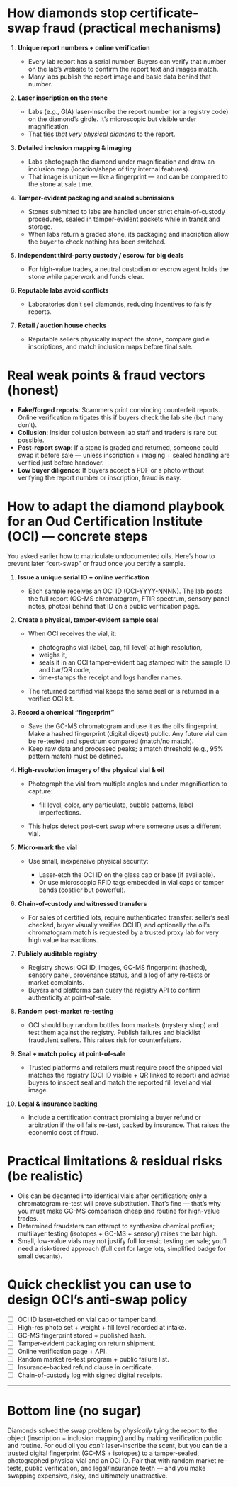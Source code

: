
# How diamonds stop certificate-swap fraud (practical mechanisms)

1. **Unique report numbers + online verification**

   * Every lab report has a serial number. Buyers can verify that number on the lab’s website to confirm the report text and images match.
   * Many labs publish the report image and basic data behind that number.

2. **Laser inscription on the stone**

   * Labs (e.g., GIA) laser-inscribe the report number (or a registry code) on the diamond’s girdle. It’s microscopic but visible under magnification.
   * That ties *that very physical diamond* to the report.

3. **Detailed inclusion mapping & imaging**

   * Labs photograph the diamond under magnification and draw an inclusion map (location/shape of tiny internal features).
   * That image is unique — like a fingerprint — and can be compared to the stone at sale time.

4. **Tamper-evident packaging and sealed submissions**

   * Stones submitted to labs are handled under strict chain-of-custody procedures, sealed in tamper-evident packets while in transit and storage.
   * When labs return a graded stone, its packaging and inscription allow the buyer to check nothing has been switched.

5. **Independent third-party custody / escrow for big deals**

   * For high-value trades, a neutral custodian or escrow agent holds the stone while paperwork and funds clear.

6. **Reputable labs avoid conflicts**

   * Laboratories don’t sell diamonds, reducing incentives to falsify reports.

7. **Retail / auction house checks**

   * Reputable sellers physically inspect the stone, compare girdle inscriptions, and match inclusion maps before final sale.

# Real weak points & fraud vectors (honest)

* **Fake/forged reports**: Scammers print convincing counterfeit reports. Online verification mitigates this if buyers check the lab site (but many don’t).
* **Collusion**: Insider collusion between lab staff and traders is rare but possible.
* **Post-report swap**: If a stone is graded and returned, someone could swap it before sale — unless inscription + imaging + sealed handling are verified just before handover.
* **Low buyer diligence**: If buyers accept a PDF or a photo without verifying the report number or inscription, fraud is easy.

# How to adapt the diamond playbook for an Oud Certification Institute (OCI) — concrete steps

You asked earlier how to matriculate undocumented oils. Here’s how to prevent later “cert-swap” or fraud once you certify a sample.

1. **Issue a unique serial ID + online verification**

   * Each sample receives an OCI ID (OCI-YYYY-NNNN). The lab posts the full report (GC-MS chromatogram, FTIR spectrum, sensory panel notes, photos) behind that ID on a public verification page.

2. **Create a physical, tamper-evident sample seal**

   * When OCI receives the vial, it:

     * photographs vial (label, cap, fill level) at high resolution,
     * weighs it,
     * seals it in an OCI tamper-evident bag stamped with the sample ID and bar/QR code,
     * time-stamps the receipt and logs handler names.
   * The returned certified vial keeps the same seal or is returned in a verified OCI kit.

3. **Record a chemical “fingerprint”**

   * Save the GC-MS chromatogram and use it as the oil’s fingerprint. Make a hashed fingerprint (digital digest) public. Any future vial can be re-tested and spectrum compared (match/no match).
   * Keep raw data and processed peaks; a match threshold (e.g., 95% pattern match) must be defined.

4. **High-resolution imagery of the physical vial & oil**

   * Photograph the vial from multiple angles and under magnification to capture:

     * fill level, color, any particulate, bubble patterns, label imperfections.
   * This helps detect post-cert swap where someone uses a different vial.

5. **Micro-mark the vial**

   * Use small, inexpensive physical security:

     * Laser-etch the OCI ID on the glass cap or base (if available).
     * Or use microscopic RFID tags embedded in vial caps or tamper bands (costlier but powerful).

6. **Chain-of-custody and witnessed transfers**

   * For sales of certified lots, require authenticated transfer: seller’s seal checked, buyer visually verifies OCI ID, and optionally the oil’s chromatogram match is requested by a trusted proxy lab for very high value transactions.

7. **Publicly auditable registry**

   * Registry shows: OCI ID, images, GC-MS fingerprint (hashed), sensory panel, provenance status, and a log of any re-tests or market complaints.
   * Buyers and platforms can query the registry API to confirm authenticity at point-of-sale.

8. **Random post-market re-testing**

   * OCI should buy random bottles from markets (mystery shop) and test them against the registry. Publish failures and blacklist fraudulent sellers. This raises risk for counterfeiters.

9. **Seal + match policy at point-of-sale**

   * Trusted platforms and retailers must require proof the shipped vial matches the registry (OCI ID visible + QR linked to report) and advise buyers to inspect seal and match the reported fill level and vial image.

10. **Legal & insurance backing**

    * Include a certification contract promising a buyer refund or arbitration if the oil fails re-test, backed by insurance. That raises the economic cost of fraud.

# Practical limitations & residual risks (be realistic)

* Oils can be decanted into identical vials after certification; only a chromatogram re-test will prove substitution. That’s fine — that’s why you must make GC-MS comparison cheap and routine for high-value trades.
* Determined fraudsters can attempt to synthesize chemical profiles; multilayer testing (isotopes + GC-MS + sensory) raises the bar high.
* Small, low-value vials may not justify full forensic testing per sale; you’ll need a risk-tiered approach (full cert for large lots, simplified badge for small decants).

# Quick checklist you can use to design OCI’s anti-swap policy

* [ ] OCI ID laser-etched on vial cap or tamper band.
* [ ] High-res photo set + weight + fill level recorded at intake.
* [ ] GC-MS fingerprint stored + published hash.
* [ ] Tamper-evident packaging on return shipment.
* [ ] Online verification page + API.
* [ ] Random market re-test program + public failure list.
* [ ] Insurance-backed refund clause in certificate.
* [ ] Chain-of-custody log with signed digital receipts.

---

# Bottom line (no sugar)

Diamonds solved the swap problem by *physically* tying the report to the object (inscription + inclusion mapping) and by making verification public and routine. For oud oil you *can’t* laser-inscribe the scent, but you **can** tie a trusted digital fingerprint (GC-MS + isotopes) to a tamper-sealed, photographed physical vial and an OCI ID. Pair that with random market re-tests, public verification, and legal/insurance teeth — and you make swapping expensive, risky, and ultimately unattractive.
